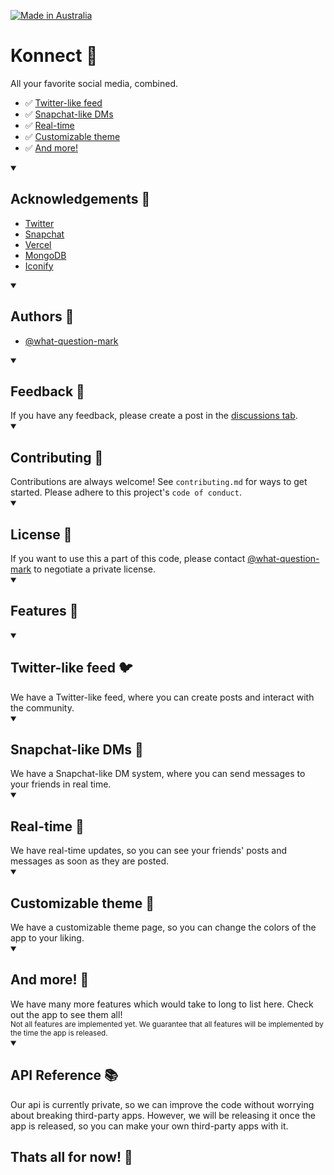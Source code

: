 [![Made in Australia](https://img.shields.io/badge/Made_In-Australia-00843D?labelColor=FFCD00&style=for-the-badge)](https://www.madeinaustralia.com.au/)

# Konnect 📱

All your favorite social media, combined.

- ✅ [Twitter-like feed](#twitter-like-feed)
- ✅ [Snapchat-like DMs](#snapchat-like-dms)
- ✅ [Real-time](#real-time)
- ✅ [Customizable theme](#customizable-theme)
- ✅ [And more!](#and-more)

<details open>
    <summary><h2>Acknowledgements 📜</h2></summary>
    <ul>
        <li><a href="https://twitter.com/">Twitter</a></li>
        <li><a href="https://snapchat.com/">Snapchat</a></li>
        <li><a href="https://vercel.com/">Vercel</a></li>
        <li><a href="https://www.mongodb.com/">MongoDB</a></li>
        <li><a href="https://iconify.design/">Iconify</a></li>
    </ul>
</details>

<details open>
    <summary><h2>Authors 👥</h2></summary>
    <ul>
        <li><a href="https://www.github.com/what-question-mark">@what-question-mark</a></li>
    </ul> 
</details>

<details open>
    <summary><h2>Feedback 📝</h2></summary>
    If you have any feedback, please create a post in the <a href="https://github.com/What-Question-Mark/Konnect/discussions/new?category=feedback">discussions tab</a>.
</details>

<details open>
    <summary><h2>Contributing 🤝</h2></summary>
    Contributions are always welcome!
    See <code>contributing.md</code> for ways to get started. Please adhere to this project's <code>code of conduct</code>.
</details>

<details open>
    <summary><h2>License 📝</h2></summary>
    If you want to use this a part of this code, please contact <a href="https://www.github.com/what-question-mark">@what-question-mark</a> to negotiate a private license.
</details>

<details open>
    <summary><h2>Features 🧮</h2></summary>
    <details open>
        <summary><h2>Twitter-like feed 🐦</h2></summary>
        We have a Twitter-like feed, where you can create posts and interact with the community.
    </details>
    <details open>
        <summary><h2>Snapchat-like DMs 👻</h2></summary>
        We have a Snapchat-like DM system, where you can send messages to your friends in real time.
    </details>
    <details open>
        <summary><h2>Real-time 📡</h2></summary>
        We have real-time updates, so you can see your friends' posts and messages as soon as they are posted.
    </details>
    <details open>
        <summary><h2>Customizable theme 🎨</h2></summary>
        We have a customizable theme page, so you can change the colors of the app to your liking.
    </details>
    <details open>
        <summary><h2>And more! 🎉</h2></summary>
        We have many more features which would take to long to list here. Check out the app to see them all!
    </details>
    <sub>Not all features are implemented yet. We guarantee that all features will be implemented by the time the app is released.</sub>
</details>

<details open>
    <summary><h2>API Reference 📚</h2></summary>
    Our api is currently private, so we can improve the code without worrying about breaking third-party apps. However, we will be releasing it once the app is released, so you can make your own third-party apps with it.
</details>

## Thats all for now! 🎉